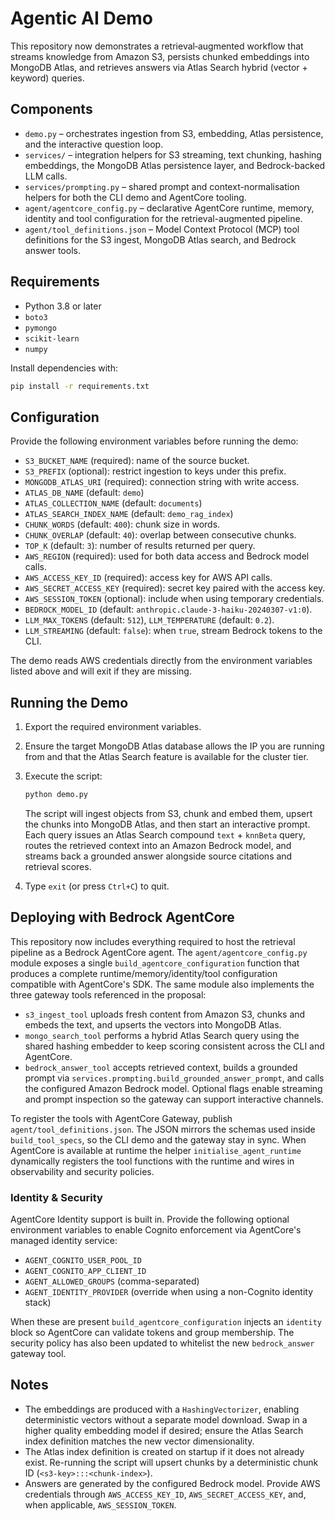 # Agentic AI Demo

This repository now demonstrates a retrieval‑augmented workflow that streams
knowledge from Amazon S3, persists chunked embeddings into MongoDB Atlas, and
retrieves answers via Atlas Search hybrid (vector + keyword) queries.

## Components

- `demo.py` – orchestrates ingestion from S3, embedding, Atlas persistence, and
  the interactive question loop.
- `services/` – integration helpers for S3 streaming, text chunking, hashing
  embeddings, the MongoDB Atlas persistence layer, and Bedrock-backed LLM calls.
- `services/prompting.py` – shared prompt and context-normalisation helpers for
  both the CLI demo and AgentCore tooling.
- `agent/agentcore_config.py` – declarative AgentCore runtime, memory, identity
  and tool configuration for the retrieval-augmented pipeline.
- `agent/tool_definitions.json` – Model Context Protocol (MCP) tool definitions
  for the S3 ingest, MongoDB Atlas search, and Bedrock answer tools.

## Requirements

- Python 3.8 or later
- `boto3`
- `pymongo`
- `scikit-learn`
- `numpy`

Install dependencies with:

```bash
pip install -r requirements.txt
```

## Configuration

Provide the following environment variables before running the demo:

- `S3_BUCKET_NAME` (required): name of the source bucket.
- `S3_PREFIX` (optional): restrict ingestion to keys under this prefix.
- `MONGODB_ATLAS_URI` (required): connection string with write access.
- `ATLAS_DB_NAME` (default: `demo`)
- `ATLAS_COLLECTION_NAME` (default: `documents`)
- `ATLAS_SEARCH_INDEX_NAME` (default: `demo_rag_index`)
- `CHUNK_WORDS` (default: `400`): chunk size in words.
- `CHUNK_OVERLAP` (default: `40`): overlap between consecutive chunks.
- `TOP_K` (default: `3`): number of results returned per query.
- `AWS_REGION` (required): used for both data access and Bedrock model calls.
- `AWS_ACCESS_KEY_ID` (required): access key for AWS API calls.
- `AWS_SECRET_ACCESS_KEY` (required): secret key paired with the access key.
- `AWS_SESSION_TOKEN` (optional): include when using temporary credentials.
- `BEDROCK_MODEL_ID` (default: `anthropic.claude-3-haiku-20240307-v1:0`).
- `LLM_MAX_TOKENS` (default: `512`), `LLM_TEMPERATURE` (default: `0.2`).
- `LLM_STREAMING` (default: `false`): when `true`, stream Bedrock tokens to the CLI.

The demo reads AWS credentials directly from the environment variables listed
above and will exit if they are missing.

## Running the Demo

1. Export the required environment variables.
2. Ensure the target MongoDB Atlas database allows the IP you are running from
   and that the Atlas Search feature is available for the cluster tier.
3. Execute the script:

   ```bash
   python demo.py
   ```

   The script will ingest objects from S3, chunk and embed them, upsert the
   chunks into MongoDB Atlas, and then start an interactive prompt. Each query
   issues an Atlas Search compound `text` + `knnBeta` query, routes the
   retrieved context into an Amazon Bedrock model, and streams back a grounded
   answer alongside source citations and retrieval scores.

4. Type `exit` (or press `Ctrl+C`) to quit.

## Deploying with Bedrock AgentCore

This repository now includes everything required to host the retrieval pipeline
as a Bedrock AgentCore agent. The `agent/agentcore_config.py` module exposes a
single `build_agentcore_configuration` function that produces a complete
runtime/memory/identity/tool configuration compatible with AgentCore's SDK. The
same module also implements the three gateway tools referenced in the proposal:

- `s3_ingest_tool` uploads fresh content from Amazon S3, chunks and embeds the
  text, and upserts the vectors into MongoDB Atlas.
- `mongo_search_tool` performs a hybrid Atlas Search query using the shared
  hashing embedder to keep scoring consistent across the CLI and AgentCore.
- `bedrock_answer_tool` accepts retrieved context, builds a grounded prompt via
  `services.prompting.build_grounded_answer_prompt`, and calls the configured
  Amazon Bedrock model. Optional flags enable streaming and prompt inspection so
  the gateway can support interactive channels.

To register the tools with AgentCore Gateway, publish `agent/tool_definitions.json`.
The JSON mirrors the schemas used inside `build_tool_specs`, so the CLI demo and
the gateway stay in sync. When AgentCore is available at runtime the helper
`initialise_agent_runtime` dynamically registers the tool functions with the
runtime and wires in observability and security policies.

### Identity & Security

AgentCore Identity support is built in. Provide the following optional
environment variables to enable Cognito enforcement via AgentCore's managed
identity service:

- `AGENT_COGNITO_USER_POOL_ID`
- `AGENT_COGNITO_APP_CLIENT_ID`
- `AGENT_ALLOWED_GROUPS` (comma-separated)
- `AGENT_IDENTITY_PROVIDER` (override when using a non-Cognito identity stack)

When these are present `build_agentcore_configuration` injects an `identity`
block so AgentCore can validate tokens and group membership. The security policy
has also been updated to whitelist the new `bedrock_answer` gateway tool.

## Notes

- The embeddings are produced with a `HashingVectorizer`, enabling deterministic
  vectors without a separate model download. Swap in a higher quality embedding
  model if desired; ensure the Atlas Search index definition matches the new
  vector dimensionality.
- The Atlas index definition is created on startup if it does not already
  exist. Re-running the script will upsert chunks by a deterministic chunk ID
  (`<s3-key>:::<chunk-index>`).
- Answers are generated by the configured Bedrock model. Provide AWS
  credentials through `AWS_ACCESS_KEY_ID`, `AWS_SECRET_ACCESS_KEY`, and, when
  applicable, `AWS_SESSION_TOKEN`.
